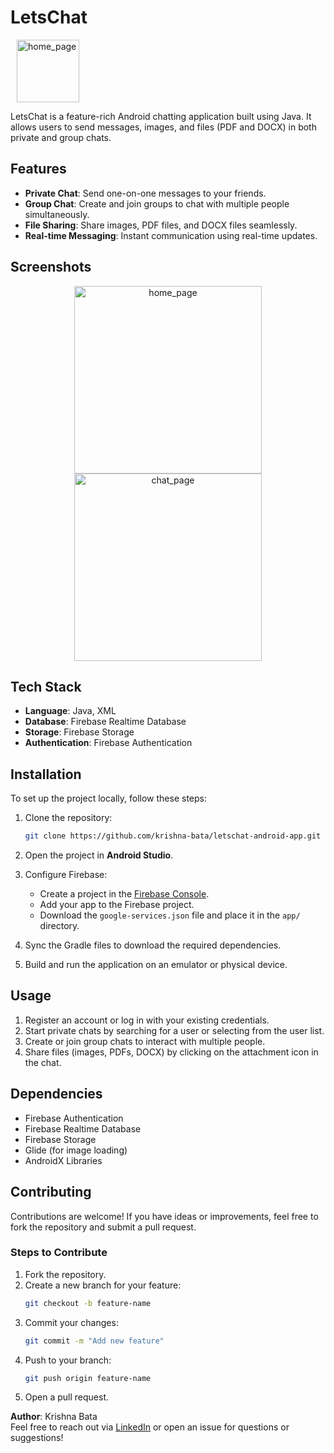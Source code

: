 # LetsChat


<img src="https://github.com/user-attachments/assets/a294a6f0-13ca-4d40-a11f-99f4f6493992" alt="home_page" width="100px" height="100px" hspace="10"/>


LetsChat is a feature-rich Android chatting application built using Java. It allows users to send messages, images, and files (PDF and DOCX) in both private and group chats.

## Features

- **Private Chat**: Send one-on-one messages to your friends.
- **Group Chat**: Create and join groups to chat with multiple people simultaneously.
- **File Sharing**: Share images, PDF files, and DOCX files seamlessly.
- **Real-time Messaging**: Instant communication using real-time updates.

## Screenshots

<p align="center">
  <img src="https://github.com/user-attachments/assets/2e703d24-11de-4bde-97b2-807f64c441b7" alt="home_page" width="300px" hspace="10"/>
  <img src="https://github.com/user-attachments/assets/e3ef6afa-6e1d-4e52-b3a9-e83ed7609bbb" alt="chat_page" width="300px" hspace="10"/>
</p>

## Tech Stack

- **Language**: Java, XML
- **Database**: Firebase Realtime Database
- **Storage**: Firebase Storage
- **Authentication**: Firebase Authentication

## Installation

To set up the project locally, follow these steps:

1. Clone the repository:
   ```bash
   git clone https://github.com/krishna-bata/letschat-android-app.git
   ```

2. Open the project in **Android Studio**.

3. Configure Firebase:
   - Create a project in the [Firebase Console](https://console.firebase.google.com/).
   - Add your app to the Firebase project.
   - Download the `google-services.json` file and place it in the `app/` directory.

4. Sync the Gradle files to download the required dependencies.

5. Build and run the application on an emulator or physical device.

## Usage

1. Register an account or log in with your existing credentials.
2. Start private chats by searching for a user or selecting from the user list.
3. Create or join group chats to interact with multiple people.
4. Share files (images, PDFs, DOCX) by clicking on the attachment icon in the chat.

## Dependencies

- Firebase Authentication
- Firebase Realtime Database
- Firebase Storage
- Glide (for image loading)
- AndroidX Libraries

## Contributing

Contributions are welcome! If you have ideas or improvements, feel free to fork the repository and submit a pull request.

### Steps to Contribute

1. Fork the repository.
2. Create a new branch for your feature:
   ```bash
   git checkout -b feature-name
   ```
3. Commit your changes:
   ```bash
   git commit -m "Add new feature"
   ```
4. Push to your branch:
   ```bash
   git push origin feature-name
   ```
5. Open a pull request.

**Author**: Krishna Bata  
Feel free to reach out via [LinkedIn](https://www.linkedin.com/in/krishna-bata/) or open an issue for questions or suggestions!
